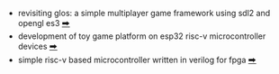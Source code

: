 * revisiting glos: a simple multiplayer game framework using sdl2 and opengl es3 [🠲](https://github.com/calint/glos)
* development of toy game platform on esp32 risc-v microcontroller devices [🠲](https://github.com/calint/platformio-bam)
* simple risc-v based microcontroller written in verilog for fpga [🠲](https://github.com/calint/riscv)
